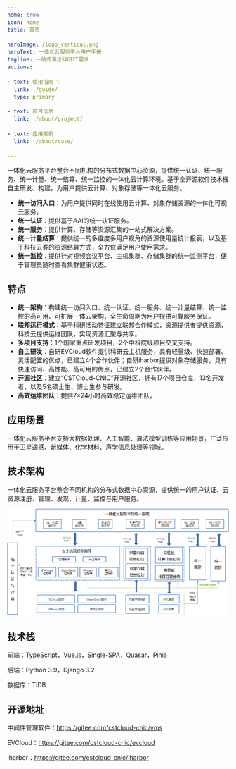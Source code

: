 ```yaml
---
home: true
icon: home
title: 首页

heroImage: /logo_vertical.png
heroText: 一体化云服务平台用户手册
tagline: 一站式满足科研IT需求
actions:

- text: 使用指南 💡
  link: ./guide/
  type: primary

- text: 项目信息
  link: ./about/project/

- text: 应用案例
  link: ./about/case/

---
```


[//]: # (## 中国科技云-一体化云服务平台)
一体化云服务平台整合不同机构的分布式数据中心资源，提供统一认证、统一服务、统一计量、统一结算、统一监控的一体化云计算环境。基于全开源软件技术栈自主研发、构建，为用户提供云计算、对象存储等一体化云服务。

- **统一访问入口**：为用户提供同时在线使用云计算、对象存储资源的一体化可视云服务。
- **统一认证**：提供基于AAI的统一认证服务。
- **统一服务**：提供计算、存储等资源汇集的一站式解决方案。
- **统一计量结算**：提供统一的多维度多用户视角的资源使用量统计报表，以及基于科技云券的资源结算方式，全方位满足用户使用需求。
- **统一监控**：提供针对视频会议平台、主机集群、存储集群的统一监测平台，便于管理员随时查看集群健康状态。

## 特点

- **统一架构**：构建统一访问入口、统一认证、统一服务、统一计量结算、统一监控的高可用、可扩展一体云架构，全生命周期为用户提供可靠服务保证。
- **联邦运行模式**：基于科研活动特征建立联邦合作模式，资源提供者提供资源，科技云提供运维团队，实现资源汇聚与共享。
- **多项目支持**：1个国家重点研发项目，2个中科院级项目交叉支持。
- **自主研发**：自研EVCloud软件提供科研云主机服务，具有轻量级、快速部署、灵活配置的优点，已建立4个合作伙伴；自研iharbor提供对象存储服务，具有快速访问、高性能、高可用的优点，已建立2个合作伙伴。
- **开源社区**：建立“CSTCloud-CNIC”开源社区，拥有17个项目仓库，13名开发者，以及5名硕士生、博士生参与研发。
- **高效运维团队**：提供7×24小时高效稳定运维团队。

## 应用场景

一体化云服务平台支持大数据处理、人工智能、算法模型训练等应用场景，广泛应用于卫星遥感、新媒体、化学材料、声学信息处理等领域。

## 技术架构

一体化云服务平台整合不同机构的分布式数据中心资源，提供统一的用户认证、云资源注册、管理、发现、计量、监控与用户服务。

![一体化云服务平台技术架构](./img/01_architecture.png)

## 技术栈

前端：TypeScript，Vue.js，Single-SPA，Quasar，Pinia

后端：Python 3.9，Django 3.2

数据库：TiDB

## 开源地址

中间件管理软件：https://gitee.com/cstcloud-cnic/vms

EVCloud：https://gitee.com/cstcloud-cnic/evcloud

iharbor：https://gitee.com/cstcloud-cnic/iharbor  
